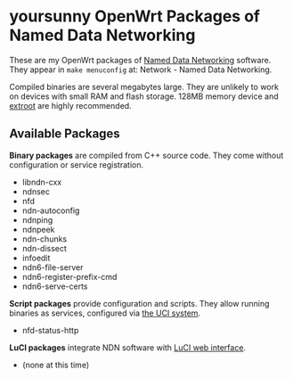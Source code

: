 # yoursunny OpenWrt Packages of Named Data Networking

These are my OpenWrt packages of [Named Data Networking](https://named-data.net/) software.
They appear in `make menuconfig` at: Network - Named Data Networking.

Compiled binaries are several megabytes large.
They are unlikely to work on devices with small RAM and flash storage.
128MB memory device and [extroot](https://openwrt.org/docs/guide-user/additional-software/extroot_configuration) are highly recommended.

## Available Packages

**Binary packages** are compiled from C++ source code.
They come without configuration or service registration.

* libndn-cxx
* ndnsec
* nfd
* ndn-autoconfig
* ndnping
* ndnpeek
* ndn-chunks
* ndn-dissect
* infoedit
* ndn6-file-server
* ndn6-register-prefix-cmd
* ndn6-serve-certs

**Script packages** provide configuration and scripts.
They allow running binaries as services, configured via [the UCI system](https://openwrt.org/docs/guide-user/base-system/uci).

* nfd-status-http

**LuCI packages** integrate NDN software with [LuCI web interface](https://openwrt.org/docs/techref/luci).

* (none at this time)
